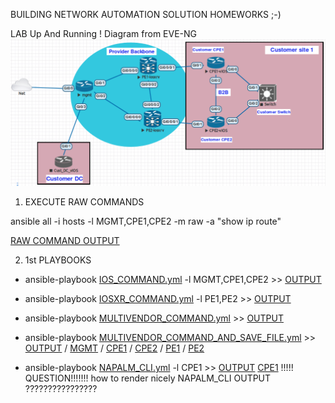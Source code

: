 BUILDING NETWORK AUTOMATION SOLUTION HOMEWORKS ;-)



LAB Up And Running !
Diagram from EVE-NG
![Diagram](https://github.com/fherbet/MyLABs/blob/master/1.My1LAB/MyLAB2.png)


1. EXECUTE RAW COMMANDS

ansible all -i hosts -l MGMT,CPE1,CPE2 -m raw -a "show ip route"

[RAW COMMAND OUTPUT](./LOGS/RAW_COMMAND.log)


2. 1st PLAYBOOKS

  * ansible-playbook [IOS_COMMAND.yml](IOS_COMMAND.yml) -l MGMT,CPE1,CPE2       >> [OUTPUT](./LOGS/IOS_COMMAND.log)

  * ansible-playbook [IOSXR_COMMAND.yml](IOSXR_COMMAND.yml) -l PE1,PE2       >> [OUTPUT](./LOGS/IOSXR_COMMAND.log)

  * ansible-playbook [MULTIVENDOR_COMMAND.yml](MULTIVENDOR_COMMAND.yml)    >> [OUTPUT](./LOGS/MULTIVENDOR_COMMAND.log)

  * ansible-playbook [MULTIVENDOR_COMMAND_AND_SAVE_FILE.yml](MULTIVENDOR_COMMAND_AND_SAVE_FILE.yml)    >> [OUTPUT](./LOGS/MULTIVENDOR_COMMAND_AND_SAVE_FILE.log) / [MGMT](./configs/MGMT/MGMT_shrun.txt) / [CPE1](./configs/CPE1/CPE1_shrun.txt) / [CPE2](./configs/CPE2/CPE2_shrun.txt) / [PE1](./configs/PE1/PE1_shrun.txt) / [PE2](./configs/PE2/PE2_shrun.txt)

  * ansible-playbook [NAPALM_CLI.yml](NAPALM_CLI.yml) -l CPE1  >> [OUTPUT](./LOGS/NAPALM_CLI.log) [CPE1](./configs/CPE1/CPE1_napalmcli.txt)
   !!!!! QUESTION!!!!!!! how to render nicely NAPALM_CLI OUTPUT ????????????????
